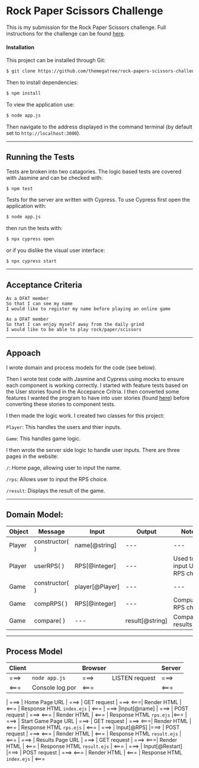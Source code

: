 # Rock Paper Scissors Challenge

This is my submission for the Rock Paper Scissors challenge. Full instructions for the challenge can be found [here](./instructions.md).

#### Installation
This project can be installed through Git:

```bash
$ git clone https://github.com/themegatree/rock-papers-scissors-challenge
```

Then to install dependencies:

```bash
$ npm install
```

To view the application use:
```bash
$ node app.js
```

Then navigate to the address displayed in the command terminal (by default set to `http://localhost:3000`).

---
## Running the Tests

Tests are broken into two catagories. The logic based tests are covered with Jasmine and can be checked with:

```bash
$ npm test
```
Tests for the server are written with Cypress. To use Cypress first open the application with:

```bash
$ node app.js
```

then run the tests with:

```bash
$ npx cypress open
```
or if you dislike the visual user interface:
```
$ npx cypress start
```

---
## Acceptance Criteria

```
As a DFAT member
So that I can see my name
I would like to register my name before playing an online game

As a DFAT member
So that I can enjoy myself away from the daily grind
I would like to be able to play rock/paper/scissors
```
---
## Appoach

I wrote domain and process models for the code (see below). 

Then I wrote test code with Jasmine and Cypress using mocks to ensure each component is working correctly. I started with feature tests based on the User stories found in the Accepance Critria. I then converted some features I wanted the program to have into user stories (found [here](./user-stories.md)) before converting these stories to component tests.

I then made the logic work. I created two classes for this project:

`Player`: This handles the users and thier inputs.

`Game`: This handles game logic.

I then wrote the server side logic to handle user inputs. There are three pages in the website: 

`/`: Home page, allowing user to input the name.

`/rps`: Allows user to input the RPS choice.

`/result`: Displays the result of the game.

---
## Domain Model:
Object | Message | Input | Output | Notes
---|---|---|--- | ----
Player | constructor( ) | name[@string] | --- | ---
Player | userRPS( ) |  RPS[@integer] | --- | Used to input User RPS choice 
Game | constructor( ) | player[@Player] | --- | ---
Game | compRPS( ) | RPS[@integer] | --- | Computer's RPS choice
Game | compare( ) | --- | result[@string] | Compares results

---
## Process Model
Client | | Browser | | Server
---| --- |--- |--- | ---
===> | `node app.js` | ===> | LISTEN request | ===>
<===| Console log por | <=== |  | <===
|
===> | Home Page URL | ===> | GET request | ===>
<===| Render HTML | <=== | Response HTML `index.ejs` | <===
|
===> |Input[@name] | ===> | POST request | ===>
 <=== | Render HTML | <=== | Response HTML `rps.ejs` |<===
|
===> | Start Game Page URL | ===> | GET request | ===>
<===| Render HTML | <=== | Response HTML `rps.ejs` | <===
 |
===> | Input[@RPS] |===> | POST request | ===>
<=== | Render HTML | <=== | Response HTML `result.ejs` | <===
|
===> | Results Page URL | ===> | GET request | ===>
<===| Render HTML | <=== | Response HTML `result.ejs` | <===
 |
===> | Input[@Restart] |===> | POST request | ===>
<=== | Render HTML | <=== | Response HTML `index.ejs` | <===